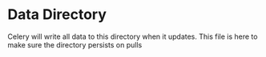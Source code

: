 # Data Directory

Celery will write all data to this directory when it updates. This file is here to make sure the directory persists on pulls